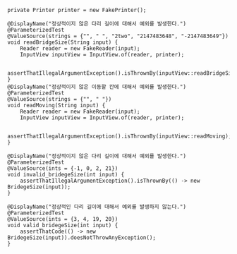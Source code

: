     private Printer printer = new FakePrinter();

    @DisplayName("정상적이지 않은 다리 길이에 대해서 예외를 발생한다.")
    @ParameterizedTest
    @ValueSource(strings = {"", " ", "2two", "2147483648", "-2147483649"})
    void readBridgeSize(String input) {
        Reader reader = new FakeReader(input);
        InputView inputView = InputView.of(reader, printer);

        assertThatIllegalArgumentException().isThrownBy(inputView::readBridgeSize);
    }
    @DisplayName("정상적이지 않은 이동할 칸에 대해서 예외를 발생한다.")
    @ParameterizedTest
    @ValueSource(strings = {"", " "})
    void readMoving(String input) {
        Reader reader = new FakeReader(input);
        InputView inputView = InputView.of(reader, printer);

        assertThatIllegalArgumentException().isThrownBy(inputView::readMoving);
    }

    @DisplayName("정상적이지 않은 다리 길이에 대해서 예외를 발생한다.")
    @ParameterizedTest
    @ValueSource(ints = {-1, 0, 2, 21})
    void invalid_bridegeSize(int input) {
        assertThatIllegalArgumentException().isThrownBy(() -> new BridegeSize(input));
    }

    @DisplayName("정상적인 다리 길이에 대해서 예외를 발생하지 않는다.")
    @ParameterizedTest
    @ValueSource(ints = {3, 4, 19, 20})
    void valid_bridegeSize(int input) {
        assertThatCode(() -> new BridegeSize(input)).doesNotThrowAnyException();
    }
